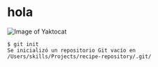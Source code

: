 # hola 

![Image of Yaktocat](https://octodex.github.com/images/yaktocat.png)


```
$ git init
Se inicializó un repositorio Git vacío en /Users/skills/Projects/recipe-repository/.git/
```
